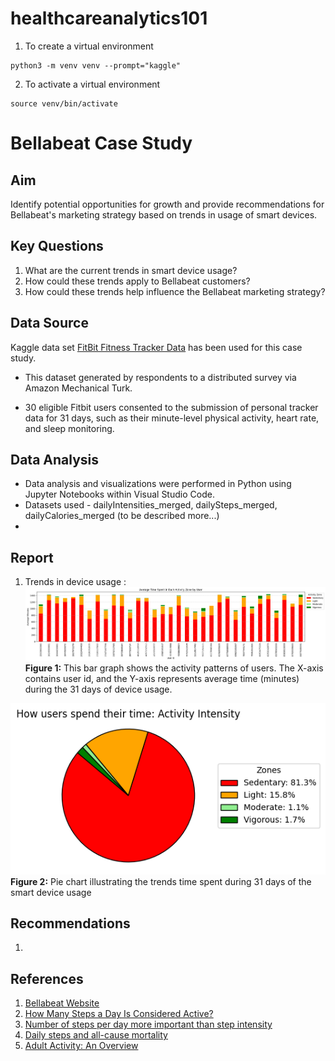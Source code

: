 # healthcareanalytics101

1. To create a virtual environment
```
python3 -m venv venv --prompt="kaggle"
```

2. To activate a virtual environment
```
source venv/bin/activate
```

# Bellabeat Case Study

## Aim
Identify potential opportunities for growth and provide recommendations for Bellabeat's marketing strategy based on trends in usage of smart devices.

## Key Questions
1. What are the current trends in smart device usage?
2. How could these trends apply to Bellabeat customers?
3. How could these trends help influence the Bellabeat marketing strategy?

## Data Source
Kaggle data set [FitBit Fitness Tracker Data](https://www.kaggle.com/datasets/arashnic/fitbit) has been used for this case study.

- This dataset generated by respondents to a distributed survey via Amazon Mechanical Turk.

- 30 eligible Fitbit users consented to the submission of personal tracker data for 31 days, such as their minute-level physical activity, heart rate, and sleep monitoring.

## Data Analysis
- Data analysis and visualizations were performed in Python using Jupyter Notebooks within Visual Studio Code.
- Datasets used - dailyIntensities_merged, dailySteps_merged, dailyCalories_merged (to be described more...)
- 

## Report
1. Trends in device usage :
![Stacked bar graph of average time spent in each activity zone per user](kaggle/figures/figure_1.png)
**Figure 1:** This bar graph shows the activity patterns of users. The X-axis contains user id, and the Y-axis represents average time (minutes) during the 31 days of device usage.

![](kaggle/figures/figure_2.png)
**Figure 2:** Pie chart illustrating the trends time spent during 31 days of the smart device usage

## Recommendations
1. 

## References
1. [Bellabeat Website](https://bellabeat.com/)
2. [How Many Steps a Day Is Considered Active?](https://www.medicinenet.com/how_many_steps_a_day_is_considered_active/article.htm)
3. [Number of steps per day more important than step intensity](https://www.nih.gov/news-events/nih-research-matters/number-steps-day-more-important-step-intensity)
4. [Daily steps and all-cause mortality](https://www.thelancet.com/journals/lanpub/article/PIIS2468-2667(21)00302-9/fulltext#seccestitle140)
5. [Adult Activity: An Overview](https://www.cdc.gov/physical-activity-basics/guidelines/adults.html)